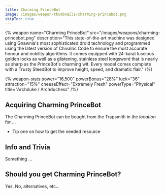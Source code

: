 ```yaml
---
title: Charming PrinceBot
image: /images/weapon-thumbnails/charming-princebot.png
skipToc: true
---
```


{% weapon
 name="Charming PrinceBot"
 src="/images/weapons/charming-princebot.png"
 description="This state-of-the-art machine was designed using Gnawnia's most sophisticated droid technology and programmed using the latest version of Chivalric Code to ensure the most accurate honour and nobility algorithms. It comes equipped with 24-karat luscious golden locks as well as a glistening, stainless steel longsword that is nearly as sharp as the PrinceBot's charming wit. Every model comes complete with a Trusty SteedBot to improve height, speed, and dramatic flair."
/%}

{% weapon-stats
 power="16,500"
 powerBonus="28%"
 luck="36"
 attraction="15%"
 cheeseEffect="Extremely Fresh"
 powerType="Physical"
 title="Archduke / Archduchess"
/%}

## Acquiring Charming PrinceBot

The Charming PrinceBot can be bought from the Trapsmith in the *location* for ...

- Tip one on how to get the needed resource

## Info and Trivia

Something ...

## Should you get Charming PrinceBot?

Yes, No, alternatives, etc...
